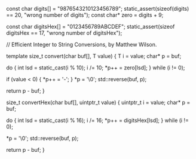 const char digits[] = "9876543210123456789";
static_assert(sizeof(digits) == 20, "wrong number of digits");
const char* zero = digits + 9;

const char digitsHex[] = "0123456789ABCDEF";
static_assert(sizeof digitsHex == 17, "wrong number of digitsHex");

// Efficient Integer to String Conversions, by Matthew Wilson.

template<typename T>
size_t convert(char buf[], T value)
{
  T i = value;
  char* p = buf;

  do
  {
    int lsd = static_cast<int>(i % 10);
    i /= 10;
    *p++ = zero[lsd];
  } while (i != 0);

  if (value < 0)
  {
    *p++ = '-';
  }
  *p = '\0';
  std::reverse(buf, p);

  return p - buf;
}

size_t convertHex(char buf[], uintptr_t value)
{
  uintptr_t i = value;
  char* p = buf;

  do
  {
    int lsd = static_cast<int>(i % 16);
    i /= 16;
    *p++ = digitsHex[lsd];
  } while (i != 0);

  *p = '\0';
  std::reverse(buf, p);

  return p - buf;
}